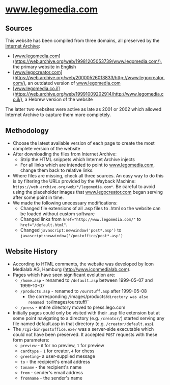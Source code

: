 # www.legomedia.com

## Sources
This website has been compiled from three domains, all preserved by the [Internet Archive](https://archive.org/):
* [www.legomedia.com](https://web.archive.org/web/19981205053739/www.legomedia.com/), the primary website in English
* [www.legocreator.com](https://web.archive.org/web/20000526013833/http://www.legocreator.com/), an outdated version of www.legomedia.com
* [www.legomedia.co.il](https://web.archive.org/web/19991009202914/http://www.legomedia.co.il/), a Hebrew version of the website

The latter two websites were active as late as 2001 or 2002 which allowed Internet Archive to capture them more completely.

## Methodology
* Choose the latest available version of each page to create the most complete version of the website
* After downloading the files from Internet Archive:
    * Strip the HTML snippets which Internet Archive injects
    * For all links which are intended to point to www.legomedia.com, change them back to relative links.
* Where files are missing, check all three sources. An easy way to do this is by filtering the URLs provided by the Wayback Machine: `https://web.archive.org/web/*/legomedia.com*`. Be careful to avoid using the placeholder images that www.legocreator.com began serving after some point in time.
* We made the following unecessary modifications:
    * Changed file extensions of all .asp files to .html so the website can be loaded without custom software
    * Changed links from `href="http://www.legomedia.com/"` to `href="/default.html"`.
    * Changed `javascript:newwindow('post*.asp')` to `javascript:newwindow('/postoffice/post*.asp')`

## Website History
* According to HTML comments, the website was developed by Icon Medialab AG, Hamburg (http://www.iconmedialab.com).
* Pages which have seen significant evolution are:
    * `/home.asp` - renamed to `/default.asp` between 1999-05-07 and 1999-10-07
    * `/products.asp` - renamed to `/ourstuff.asp` after 1999-05-08
        * the corresponding `/`images/products/` directory was also renamed to `/images/ourstuff/`
    * `/press` - entire directory moved to press.lego.com
* Initially pages could only be visited with their .asp file extension but at some point navigating to a directory (e.g. `/creator/`) started serving any file named default.asp in that directory (e.g. `/creator/default.asp`).
* The `/cgi-bin/postoffice.exe/` was a server-side executable which could not have been preserved. It accepted `POST` requests with these form parameters:
    * `preview` - `0` for no preview, `1` for preview
    * `cardtype` - `1` for creator, `4` for chess
    * `greeting`- a user-supplied message
    * `to` - the recipient's email address
    * `toname` - the recipient's name
    * `from` - sender's email address
    * `fromname` - the sender's name